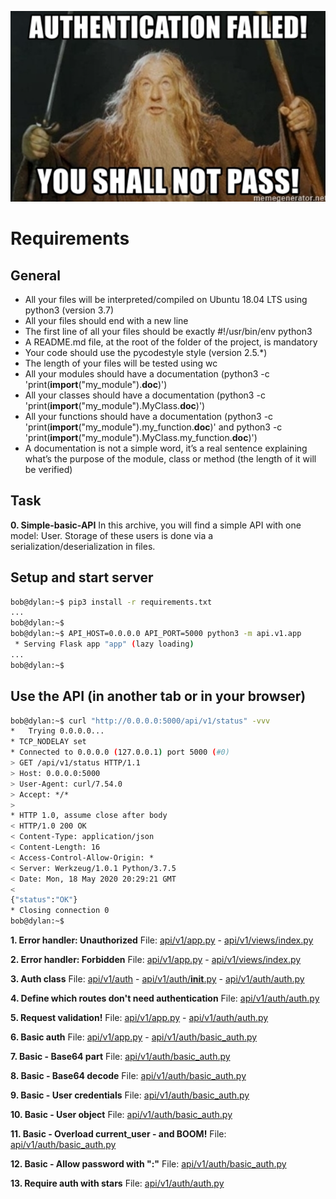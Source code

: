 ﻿![](img-readme.png)


# Requirements

## General

- All your files will be interpreted/compiled on Ubuntu 18.04 LTS using python3 (version 3.7)
- All your files should end with a new line
- The first line of all your files should be exactly #!/usr/bin/env python3
- A README.md file, at the root of the folder of the project, is mandatory
- Your code should use the pycodestyle style (version 2.5.*)
- The length of your files will be tested using wc
- All your modules should have a documentation (python3 -c 'print(__import__("my_module").__doc__)')
- All your classes should have a documentation (python3 -c 'print(__import__("my_module").MyClass.__doc__)')
- All your functions should have a documentation (python3 -c 'print(__import__("my_module").my_function.__doc__)' and python3 -c 'print(__import__("my_module").MyClass.my_function.__doc__)')
- A documentation is not a simple word, it’s a real sentence explaining what’s the purpose of the module, class or method (the length of it will be verified)

## Task

**0. Simple-basic-API**
In this archive, you will find a simple API with one model: User. Storage of these users is done via a serialization/deserialization in files.

## Setup and start server
```sh
bob@dylan:~$ pip3 install -r requirements.txt
...
bob@dylan:~$
bob@dylan:~$ API_HOST=0.0.0.0 API_PORT=5000 python3 -m api.v1.app
 * Serving Flask app "app" (lazy loading)
...
bob@dylan:~$
```

## Use the API (in another tab or in your browser)
```sh
bob@dylan:~$ curl "http://0.0.0.0:5000/api/v1/status" -vvv
*   Trying 0.0.0.0...
* TCP_NODELAY set
* Connected to 0.0.0.0 (127.0.0.1) port 5000 (#0)
> GET /api/v1/status HTTP/1.1
> Host: 0.0.0.0:5000
> User-Agent: curl/7.54.0
> Accept: */*
> 
* HTTP 1.0, assume close after body
< HTTP/1.0 200 OK
< Content-Type: application/json
< Content-Length: 16
< Access-Control-Allow-Origin: *
< Server: Werkzeug/1.0.1 Python/3.7.5
< Date: Mon, 18 May 2020 20:29:21 GMT
< 
{"status":"OK"}
* Closing connection 0
bob@dylan:~$
```


**1. Error handler: Unauthorized**
File: [api/v1/app.py](api/v1/app.py/) - [api/v1/views/index.py](api/v1/views/index.py/)

**2. Error handler: Forbidden**
File: [api/v1/app.py](api/v1/app.py/) - [api/v1/views/index.py](api/v1/views/index.py/)

**3. Auth class**
File: [api/v1/auth](api/v1/auth/) - [api/v1/auth/__init__.py](api/v1/auth/__init__.py/) - [api/v1/auth/auth.py](api/v1/auth/auth.py/)

**4. Define which routes don't need authentication**
File: [api/v1/auth/auth.py](api/v1/auth/auth.py/)

**5. Request validation!**
File: [api/v1/app.py](api/v1/app.py/) - [api/v1/auth/auth.py](api/v1/auth/auth.py/)

**6. Basic auth**
File: [api/v1/app.py](api/v1/app.py/) - [api/v1/auth/basic_auth.py](api/v1/auth/basic_auth.py/)

**7. Basic - Base64 part**
File: [api/v1/auth/basic_auth.py](api/v1/auth/basic_auth.py/)

**8. Basic - Base64 decode**
File: [api/v1/auth/basic_auth.py](api/v1/auth/basic_auth.py/)

**9. Basic - User credentials**
File: [api/v1/auth/basic_auth.py](api/v1/auth/basic_auth.py/)

**10. Basic - User object**
File: [api/v1/auth/basic_auth.py](api/v1/auth/basic_auth.py/)

**11. Basic - Overload current_user - and BOOM!**
File: [api/v1/auth/basic_auth.py](api/v1/auth/basic_auth.py/)

**12. Basic - Allow password with ":"**
File: [api/v1/auth/basic_auth.py](api/v1/auth/basic_auth.py/)

**13. Require auth with stars**
File: [api/v1/auth/auth.py](api/v1/auth/auth.py/)